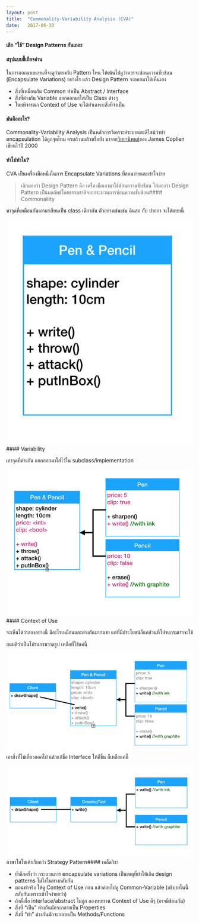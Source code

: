 ```yaml
---
layout:	post
title:	"Commonality-Variability Analysis (CVA)"
date:	2017-06-30
---
```


  #### เลิก “ใช้” Design Patterns กันเถอะ

#### สรุปแบบขี้เกียจอ่าน

ในการออกแบบแทนที่จะดูว่าตรงกับ Pattern ไหน ให้เน้นไปดูว่าควรจะซ่อนความซับซ้อน (Encapsulate Variations) อย่างไร แล้ว Design Pattern จะออกมาให้เห็นเอง

* สิ่งที่เหมือนกัน Common ทำเป็น Abstract / Interface
* สิ่งที่ต่างกัน Variable แยกออกมาใส่เป็น Class ต่างๆ
* โดยพิจารณา Context of Use จะได้ทำเฉพาะสิ่งที่จำเป็น
#### มันคืออะไร?

Commonality-Variability Analysis เป็นหลักการวิเคราะห์ระบบและดีไซน์ว่าทำ encapsulation ได้ถูกจุดไหม ครบถ้วนแล้วหรือยัง มาจาก[วิทยานิพนธ์](http://tobeagile.com/wp-content/uploads/2011/12/CoplienThesis.pdf)ของ James Coplien เขียนไว้ปี 2000

#### ทำไปทำไม?

CVA เป็นเครื่องมือหนึ่งในการ Encapsulate Variations ที่สอนง่ายและเข้าใจง่าย


> เลิกมองว่า Design Pattern คือ เครื่องมือเอามาใช้ซ่อนความซับซ้อน
> ให้มองว่า Design Pattern เป็นผลลัพธ์โดยธรรมชาติจากกระบวนการซ่อนความซับซ้อน#### Commonaility

หาจุดที่เหมือนกันเอามาเขียนเป็น class เดียวกัน ตัวอย่างเช่นเช่น ดินสอ กับ ปากกา จะได้แบบนี้

![](/img/1*KXeHTAQt_WD2AhnFDFdSHg.png)#### Variability

เอาจุดที่ต่างกัน แยกออกมาใส่ไว้ใน subclass/implementation

![](/img/1*lyRouuERA46FupvAMx8tDA.png)#### Context of Use

จะเห็นได้ว่าสองอย่างนี้ มีอะไรเหมือนและต่างกันมากมาย แต่ที่มีประโยชน์ก็แค่ส่วนที่โปรแกรมเราจะใช้

สมมติว่าเป็นโปรแกรมวาดรูป เหลือที่ใช้แค่นี้

![](/img/1*Kln4NpHQ4sAZgnJX1Kj-Uw.png)เอาสิ่งที่ไม่เกี่ยวออกไป แล้วแก้ชื่อ Interface ให้ดีขึ้น ก็เหลือแค่นี้

![](/img/1*ywox9OXnO3stugcO321vnA.png)ภาษาไฮโซเค้าเรียกว่า Strategy Pattern#### เคล็ดวิชา

* ย้ำอีกครั้งว่า กระบวนการ encapsulate variations เป็นเหตุที่ทำให้เกิด design patterns ไม่ใช่ในทางกลับกัน
* ตอนทำจริง ให้ดู Context of Use ก่อน แล้วค่อยไปดู​ Common-Variable (อธิบายในนี้สลับกันเพราะเข้าใจง่ายกว่า)
* ถ้าตั้งชื่อ interface/abstract ไม่ถูก ลองทบทวน Context of Use ดีๆ (อาจมีซ้อนกัน)
* สิ่งที่ “เป็น” ต่างกันมักจะกลายเป็น Properties
* สิ่งที่ “ทำ” ต่างกันมักจะกลายเป็น Methods/Functions
  